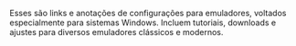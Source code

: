 Esses são links e anotações de configurações para emuladores, voltados especialmente para sistemas Windows. Incluem tutoriais, downloads e ajustes para diversos emuladores clássicos e modernos.

